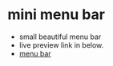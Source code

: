 # mini menu bar
* small beautiful menu bar
* live preview link in below.
* [ menu bar ](https://zemmex.github.io/menu-bar)
